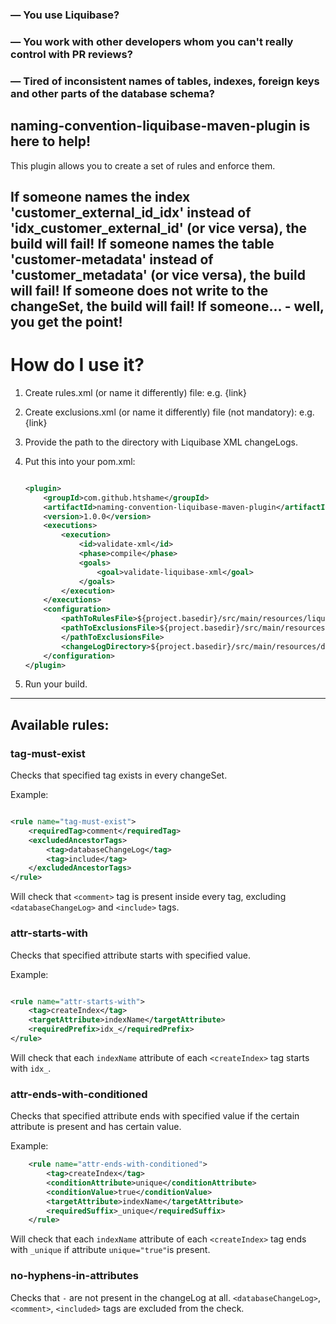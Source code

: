 ### — You use Liquibase?

### — You work with other developers whom you can't really control with PR reviews?

### — Tired of inconsistent names of tables, indexes, foreign keys and other parts of the database schema?

## naming-convention-liquibase-maven-plugin is here to help!

This plugin allows you to create a set of rules and enforce them.

If someone names the index 'customer_external_id_idx' instead of 'idx_customer_external_id' (or vice versa), the build
will fail!
If someone names the table 'customer-metadata' instead of 'customer_metadata' (or vice versa), the build will fail!
If someone does not write <comment> to the changeSet, the build will fail!
If someone... - well, you get the point!
---

# How do I use it?

1. Create rules.xml (or name it differently) file: e.g. {link}
2. Create exclusions.xml (or name it differently) file (not mandatory): e.g. {link}
3. Provide the path to the directory with Liquibase XML changeLogs.
4. Put this into your pom.xml:
    ```xml
    
    <plugin>
        <groupId>com.github.htshame</groupId>
        <artifactId>naming-convention-liquibase-maven-plugin</artifactId>
        <version>1.0.0</version>
        <executions>
            <execution>
                <id>validate-xml</id>
                <phase>compile</phase>
                <goals>
                    <goal>validate-liquibase-xml</goal>
                </goals>
            </execution>
        </executions>
        <configuration>
            <pathToRulesFile>${project.basedir}/src/main/resources/liquibaseNaming/ruleset.xml</pathToRulesFile>
            <pathToExclusionsFile>${project.basedir}/src/main/resources/liquibaseNaming/exclusions.xml
            </pathToExclusionsFile>
            <changeLogDirectory>${project.basedir}/src/main/resources/db</changeLogDirectory>
        </configuration>
    </plugin>
    ```

5. Run your build.

---

## Available rules:

### tag-must-exist

Checks that specified tag exists in every changeSet.

Example:

```xml

<rule name="tag-must-exist">
    <requiredTag>comment</requiredTag>
    <excludedAncestorTags>
        <tag>databaseChangeLog</tag>
        <tag>include</tag>
    </excludedAncestorTags>
</rule>
```

Will check that `<comment>` tag is present inside every tag, excluding `<databaseChangeLog>` and `<include>` tags.

### attr-starts-with

Checks that specified attribute starts with specified value.

Example:

```xml

<rule name="attr-starts-with">
    <tag>createIndex</tag>
    <targetAttribute>indexName</targetAttribute>
    <requiredPrefix>idx_</requiredPrefix>
</rule>
```
Will check that each `indexName` attribute of each `<createIndex>` tag starts with `idx_`.

### attr-ends-with-conditioned
Checks that specified attribute ends with specified value if the certain attribute is present and has certain value.

Example:
```xml
    <rule name="attr-ends-with-conditioned">
        <tag>createIndex</tag>
        <conditionAttribute>unique</conditionAttribute>
        <conditionValue>true</conditionValue>
        <targetAttribute>indexName</targetAttribute>
        <requiredSuffix>_unique</requiredSuffix>
    </rule>
```
Will check that each `indexName` attribute of each `<createIndex>` tag ends with `_unique` if attribute `unique="true"`is present. 

### no-hyphens-in-attributes
Checks that `-` are not present in the changeLog at all. `<databaseChangeLog>`, `<comment>`, `<included>` tags are excluded from the check.
